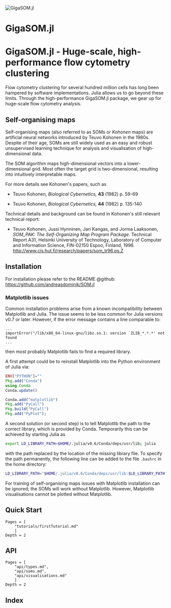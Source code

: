 ![GigaSOM.jl](https://prince.lcsb.uni.lu/GigaSOM.jl/img/logo-GigaSOM.jl.png?maxAge=0)

GigaSOM.jl
=========



# GigaSOM.jl - Huge-scale, high-performance flow cytometry clustering

Flow cytometry clustering for several hundred million cells has long been hampered by software implementations.
Julia allows us to go beyond these limits. Through the high-performance GigaSOM.jl package, we gear up for huge-scale flow cytometry analysis.


## Self-organising maps

Self-organising maps (also referred to as SOMs or *Kohonen* maps) are
artificial neural networks introduced by Teuvo Kohonen in the 1980s.
Despite of their age, SOMs are still widely used as an easy and robust
unsupervised learning technique
for analysis and visualisation of high-dimensional data.

The SOM algorithm maps high-dimensional vectors into a lower-dimensional grid. Most often
the target grid is two-dimensional, resulting into  intuitively interpretable maps.

For more details see Kohonen's papers, such as

* Teuvo Kohonen, *Biological Cybernetics,* **43** (1982) p. 59-69

* Teuvo Kohonen, *Biological Cybernetics,* **44** (1982) p. 135-140

Technical details and background can be found in Kohonen's still relevant
technical report:

* Teuvo Kohonen, Jussi Hynninen, Jari Kangas, and Jorma Laaksonen, *SOM_PAK: The Self-Organizing Map Program Package.* Technical Report A31, Helsinki University of Technology, Laboratory of Computer and Information Science, FIN-02150 Espoo, Finland, 1996. <http://www.cis.hut.fi/research/papers/som_tr96.ps.Z>


## Installation

For installation please refer to the README @github:
<https://github.com/andreasdominik/SOM.jl>


### Matplotlib issues

Common installation problems arise from a known incompatibility between Matplotlib and Julia. The issue seems to be less common for Julia versions v0.7 or later.
However, if the error message contains a line comparable to:

```
...
importError("/lib/x86_64-linux-gnu/libz.so.1: version `ZLIB_*.*.*' not found
...
```

then most probably Matplotlib fails to find a required library.

A first attempt could be to reinstall Matplotlib into the Python
environment of Julia via:

````Julia
ENV["PYTHON"]=""
Pkg.add("Conda")
using Conda
Conda.update()

Conda.add("matplotlib")
Pkg.add("PyCall")
Pkg.build("PyCall")
Pkg.add("PyPlot");
````

A second solution (or second step) is to tell Matplotlib the path to the correct
library, which is provided by Conda.
Temporarily this can be achieved by starting Julia as

````sh
export LD_LIBRARY_PATH=$HOME/.julia/v0.6/Conda/deps/usr/lib; julia
````

with the path replaced by the location of the missing library file.
To specify the path permanently, the following line can be added to the file
```.bashrc``` in the home directory:

````bash
LD_LIBRARY_PATH="$HOME/.julia/v0.6/Conda/deps/usr/lib:$LD_LIBRARY_PATH"
````

For training of self-organising maps issues with Matplotlib installation can be ignored; the SOMs will work without Matplotlib. However, Matplotlib visualisations cannot be plotted without Matplotlib.


## Quick Start

```@contents
Pages = [
    "tutorials/firstTutorial.md"
    ]
Depth = 2
```

## API
```@contents
Pages = [
    "api/types.md",
    "api/soms.md",
    "api/visualisations.md"
    ]
Depth = 2
```

## Index

```@index
```
